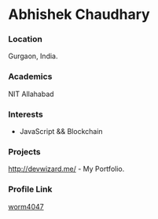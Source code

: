  # Abhishek Chaudhary
 ### Location
Gurgaon, India.
 ### Academics
NIT Allahabad

### Interests

- JavaScript && Blockchain


### Projects

http://devwizard.me/ - My Portfolio.

### Profile Link

[worm4047](https://github.com/Worm4047/)
